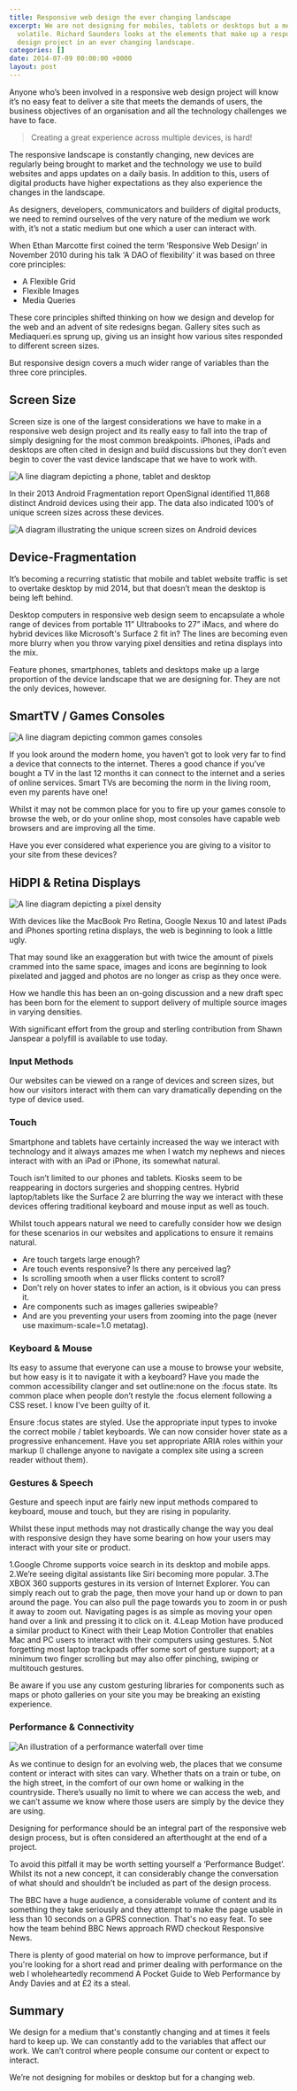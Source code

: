 ```yaml
---
title: Responsive web design the ever changing landscape
excerpt: We are not designing for mobiles, tablets or desktops but a medium that is
  volatile. Richard Saunders looks at the elements that make up a responsible responsive
  design project in an ever changing landscape.
categories: []
date: 2014-07-09 00:00:00 +0000
layout: post
---
```


Anyone who’s been involved in a responsive web design project will know it’s no easy feat to deliver a site that meets the demands of users, the business objectives of an organisation and all the technology challenges we have to face.

> Creating a great experience across multiple devices, is hard!

The responsive landscape is constantly changing, new devices are regularly being brought to market and the technology we use to build websites and apps updates on a daily basis. In addition to this, users of digital products have higher expectations as they also experience the changes in the landscape.

As designers, developers, communicators and builders of digital products, we need to remind ourselves of the very nature of the medium we work with, it’s not a static medium but one which a user can interact with.

When Ethan Marcotte first coined the term ‘Responsive Web Design’ in November 2010 during his talk ‘A DAO of flexibility’ it was based on three core principles:

* A Flexible Grid
* Flexible Images
* Media Queries

These core principles shifted thinking on how we design and develop for the web and an advent of site redesigns began. Gallery sites such as Mediaqueri.es sprung up, giving us an insight how various sites responded to different screen sizes.

But responsive design covers a much wider range of variables than the three core principles.

## Screen Size

Screen size is one of the largest considerations we have to make in a responsive web design project and its really easy to fall into the trap of simply designing for the most common breakpoints. iPhones, iPads and desktops are often cited in design and build discussions but they don’t even begin to cover the vast device landscape that we have to work with.

![A line diagram depicting a phone, tablet and desktop](/assets/devices.png)

In their 2013 Android Fragmentation report OpenSignal identified 11,868 distinct Android devices using their app. The data also indicated 100’s of unique screen sizes across these devices.

![A diagram illustrating the unique screen sizes on Android devices](/assets/fragmentation.png)

## Device-Fragmentation

It’s becoming a recurring statistic that mobile and tablet website traffic is set to overtake desktop by mid 2014, but that doesn’t mean the desktop is being left behind.

Desktop computers in responsive web design seem to encapsulate a whole range of devices from portable 11” Ultrabooks to 27” iMacs, and where do hybrid devices like Microsoft's Surface 2 fit in? The lines are becoming even more blurry when you throw varying pixel densities and retina displays into the mix.

Feature phones, smartphones, tablets and desktops make up a large proportion of the device landscape that we are designing for. They are not the only devices, however.

## SmartTV / Games Consoles

![A line diagram depicting common games consoles](/assets/game-consoles.png)

If you look around the modern home, you haven’t got to look very far to find a device that connects to the internet. Theres a good chance if you’ve bought a TV in the last 12 months it can connect to the internet and a series of online services. Smart TVs are becoming the norm in the living room, even my parents have one!

Whilst it may not be common place for you to fire up your games console to browse the web, or do your online shop, most consoles have capable web browsers and are improving all the time.

Have you ever considered what experience you are giving to a visitor to your site from these devices?

## HiDPI & Retina Displays

![A line diagram depicting a pixel density](/assets/hidpi.png)

With devices like the MacBook Pro Retina, Google Nexus 10 and latest iPads and iPhones sporting retina displays, the web is beginning to look a little ugly.

That may sound like an exaggeration but with twice the amount of pixels crammed into the same space, images and icons are beginning to look pixelated and jagged and photos are no longer as crisp as they once were.

How we handle this has been an on-going discussion and a new draft spec has been born for the <picture> element to support delivery of multiple source images in varying densities.

With significant effort from the group and sterling contribution from Shawn Janspear a polyfill is available to use today.

### Input Methods

Our websites can be viewed on a range of devices and screen sizes, but how our visitors interact with them can vary dramatically depending on the type of device used.

### Touch

Smartphone and tablets have certainly increased the way we interact with technology and it always amazes me when I watch my nephews and nieces interact with with an iPad or iPhone, its somewhat natural.

Touch isn’t limited to our phones and tablets. Kiosks seem to be reappearing in doctors surgeries and shopping centres. Hybrid laptop/tablets like the Surface 2 are blurring the way we interact with these devices offering traditional keyboard and mouse input as well as touch.

Whilst touch appears natural we need to carefully consider how we design for these scenarios in our websites and applications to ensure it remains natural.

- Are touch targets large enough?
- Are touch events responsive? Is there any perceived lag?
- Is scrolling smooth when a user flicks content to scroll?
- Don’t rely on hover states to infer an action, is it obvious you can press it.
- Are components such as images galleries swipeable?
- And are you preventing your users from zooming into the page (never use maximum-scale=1.0 metatag).  

### Keyboard &amp; Mouse

Its easy to assume that everyone can use a mouse to browse your website, but how easy is it to navigate it with a keyboard? Have you made the common accessibility clanger and set outline:none on the :focus state. Its common place when people don’t restyle the :focus element following a CSS reset. I know I’ve been guilty of it.

Ensure :focus states are styled.
Use the appropriate input types to invoke the correct mobile / tablet keyboards.
We can now consider hover state as a progressive enhancement.
Have you set appropriate ARIA roles within your markup (I challenge anyone to navigate a complex site using a screen reader without them).

### Gestures &amp; Speech

Gesture and speech input are fairly new input methods compared to keyboard, mouse and touch, but they are rising in popularity.

Whilst these input methods may not drastically change the way you deal with responsive design they have some bearing on how your users may interact with your site or product.

1.Google Chrome supports voice search in its desktop and mobile apps.
2.We’re seeing digital assistants like Siri becoming more popular.
3.The XBOX 360 supports gestures in its version of Internet Explorer. You can simply reach out to grab the page, then move your hand up or down to pan around the page. You can also pull the page towards you to zoom in or push it away to zoom out.
Navigating pages is as simple as moving your open hand over a link and pressing it to click on it.
4.Leap Motion have produced a similar product to Kinect with their Leap Motion Controller that enables Mac and PC users to interact with their computers using gestures.
5.Not forgetting most laptop trackpads offer some sort of gesture support; at a minimum two finger scrolling but may also offer pinching, swiping or multitouch gestures.

Be aware if you use any custom gesturing libraries for components such as maps or photo galleries on your site you may be breaking an existing experience.

### Performance &amp; Connectivity

![An illustration of a performance waterfall over time](/assets/performance.png)

As we continue to design for an evolving web, the places that we consume content or interact with sites can vary. Whether thats on a train or tube, on the high street, in the comfort of our own home or walking in the countryside. There’s usually no limit to where we can access the web, and we can’t assume we know where those users are simply by the device they are using.

Designing for performance should be an integral part of the responsive web design process, but is often considered an afterthought at the end of a project.

To avoid this pitfall it may be worth setting yourself a ‘Performance Budget’. Whilst its not a new concept, it can considerably change the conversation of what should and shouldn’t be included as part of the design process.

The BBC have a huge audience, a considerable volume of content and its something they take seriously and they attempt to make the page usable in less than 10 seconds on a GPRS connection. That's no easy feat. To see how the team behind BBC News approach RWD checkout Responsive News.

There is plenty of good material on how to improve performance, but if you're looking for a short read and primer dealing with performance on the web I wholeheartedly recommend A Pocket Guide to Web Performance by Andy Davies and at £2 its a steal.

## Summary

We design for a medium that's constantly changing and at times it feels hard to keep up. We can constantly add to the variables that affect our work. We can’t control where people consume our content or expect to interact.

We’re not designing for mobiles or desktop but for a changing web.
